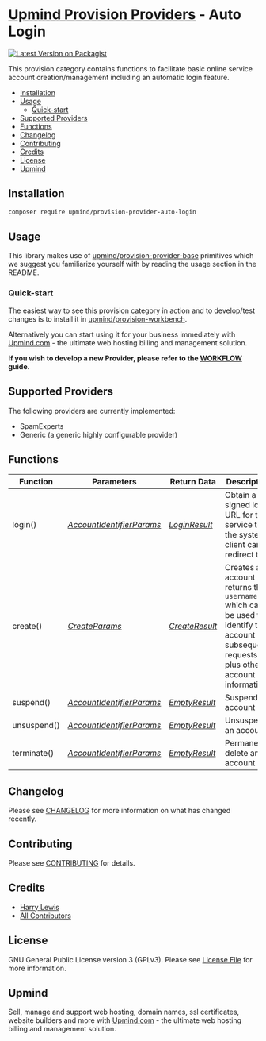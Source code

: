 # [Upmind Provision Providers](https://github.com/upmind-automation) - Auto Login

[![Latest Version on Packagist](https://img.shields.io/packagist/v/upmind/provision-provider-auto-login.svg?style=flat-square)](https://packagist.org/packages/upmind/provision-provider-auto-login)

This provision category contains functions to facilitate basic online service account creation/management including an automatic login feature.

- [Installation](#installation)
- [Usage](#usage)
  - [Quick-start](#quick-start)
- [Supported Providers](#supported-providers)
- [Functions](#functions)
- [Changelog](#changelog)
- [Contributing](#contributing)
- [Credits](#credits)
- [License](#license)
- [Upmind](#upmind)

## Installation

```bash
composer require upmind/provision-provider-auto-login
```

## Usage

This library makes use of [upmind/provision-provider-base](https://packagist.org/packages/upmind/provision-provider-base) primitives which we suggest you familiarize yourself with by reading the usage section in the README.

### Quick-start

The easiest way to see this provision category in action and to develop/test changes is to install it in [upmind/provision-workbench](https://github.com/upmind-automation/provision-workbench#readme).

Alternatively you can start using it for your business immediately with [Upmind.com](https://upmind.com/start) - the ultimate web hosting billing and management solution.

**If you wish to develop a new Provider, please refer to the [WORKFLOW](WORKFLOW.md) guide.**

## Supported Providers

The following providers are currently implemented:
  - SpamExperts
  - Generic (a generic highly configurable provider)

## Functions

| Function | Parameters | Return Data | Description |
|---|---|---|---|
| login() | [_AccountIdentifierParams_](src/Data/AccountIdentifierParams.php) | [_LoginResult_](src/Data/LoginResult.php) | Obtain a signed login URL for the service that the system client can redirect to |
| create() | [_CreateParams_](src/Data/CreateParams.php) | [_CreateResult_](src/Data/CreateResult.php) | Creates an account and returns the `username` which can be used to identify the account in subsequent requests, plus other account information |
| suspend() | [_AccountIdentifierParams_](src/Data/AccountIdentifierParams.php) | [_EmptyResult_](src/Data/EmptyResult.php) | Suspend an account |
| unsuspend() | [_AccountIdentifierParams_](src/Data/AccountIdentifierParams.php) | [_EmptyResult_](src/Data/EmptyResult.php) | Unsuspend an account |
| terminate() | [_AccountIdentifierParams_](src/Data/AccountIdentifierParams.php) | [_EmptyResult_](src/Data/EmptyResult.php) | Permanently delete an account |

## Changelog

Please see [CHANGELOG](CHANGELOG.md) for more information on what has changed recently.

## Contributing

Please see [CONTRIBUTING](CONTRIBUTING.md) for details.

## Credits

 - [Harry Lewis](https://github.com/uphlewis)
 - [All Contributors](../../contributors)

## License

GNU General Public License version 3 (GPLv3). Please see [License File](LICENSE.md) for more information.

## Upmind

Sell, manage and support web hosting, domain names, ssl certificates, website builders and more with [Upmind.com](https://upmind.com/start) - the ultimate web hosting billing and management solution.